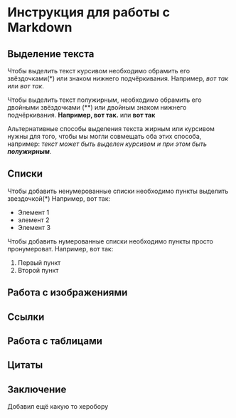 # Инструкция для работы с Markdown

## Выделение текста

Чтобы выделить текст курсивом необходимо обрамить его звёздочками(*) или знаком нижнего подчёркивания. Например, *вот так* или _вот так_.

Чтобы выделить текст полужирным, необходимо обрамить его двойными звёздочками (**) или двойным знаком нижнего подчёркивания. **Например, вот так.** или __вот так__

Альтернативные способы выделения текста жирным или курсивом нужны для того, чтобы мы могли совмещать оба этих способа, например:
_текст может быть выделен курсивом и при этом быть **полужирным**._

## Списки

Чтобы добавить ненумерованные списки необходимо пункты выделить звездочкой(*)
Например, вот так:
* Элемент 1
* элемент 2
* Элемент 3

Чтобы добавить нумерованные списки необходимо пункты просто пронумероват.
Например, вот так:
1. Первый пункт
2. Второй пункт

## Работа с изображениями

## Ссылки

## Работа с таблицами

## Цитаты

## Заключение


Добавил ещё какую то херобору